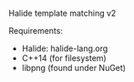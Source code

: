 Halide template matching v2

Requirements:
- Halide: halide-lang.org
- C++14 (for filesystem)
- libpng (found under NuGet)